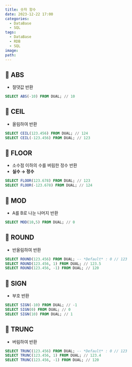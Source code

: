 ```yaml
---
title: 숫자 함수
date: 2023-12-22 17:00
categories:
  - DataBase
  - SQL
tags:
  - DataBase
  - RDB
  - SQL
image: 
path:
---
```


## 🌈 ABS
- 절댓값 반환
```sql
SELECT ABS(-10) FROM DUAL; // 10
```

## 🌈 CEIL
- 올림하여 반환
```sql
SELECT CEIL(123.456) FROM DUAL; // 124
SELECT CEIL(-123.456) FROM DUAL; // 123
```

## 🌈 FLOOR
- 소수점 이하의 수를 버림한 정수 반환
- **실수 → 정수**
```sql
SELECT FLOOR(123.678) FROM DUAL; // 123
SELECT FLOOR(-123.678) FROM DUAL; // 124
```

## 🌈 MOD
- A를 B로 나눈 나머지 반환
```sql
SELECT MOD(10,5) FROM DUAL; // 0
```

## 🌈 ROUND
- 반올림하여 반환
```sql
SELECT ROUND(123.456) FROM DUAL; -- *Default* : 0 // 123
SELECT ROUND(123.456, 1) FROM DUAL; // 123.5
SELECT ROUND(123.456, -1) FROM DUAL; // 120
```

## 🌈 SIGN
- 부호 반환
```sql
SELECT SIGN(-10) FROM DUAL; // -1
SELECT SIGN(0) FROM DUAL; // 0
SELECT SIGN(10) FROM DUAL; // 1
```

## 🌈 TRUNC
- 버림하여 반환
```sql
SELECT TRUNC(123.456) FROM DUAL; -- *Default* : 0 // 123
SELECT TRUNC(123.456, 1) FROM DUAL; // 123.4
SELECT TRUNC(123.456, -1) FROM DUAL; // 120
```



